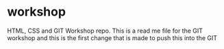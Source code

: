 # workshop
HTML, CSS and GIT Workshop repo.
This is a read me file for the GIT workshop and this is the first change that is made to push this into the GIT
